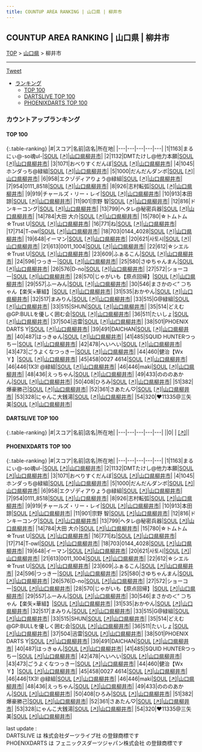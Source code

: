 ```yaml
---
title: COUNTUP AREA RANKING | 山口県 | 柳井市
---
```

## COUNTUP AREA RANKING | 山口県 | 柳井市

[TOP](/darts/rank/) > [山口県](/darts/rank/山口県/) > 柳井市

___

<a href="https://twitter.com/share?ref_src=twsrc%5Etfw" data-text="COUNTUP AREA RANKING | 山口県柳井市" class="twitter-share-button" data-hashtags="DARTSLIVE,PHOENIXDARTS,darts,ダーツ" data-show-count="false">Tweet</a>

* [ランキング](#カウントアップランキング)
    * [TOP 100](#top-100)
    * [DARTSLIVE TOP 100](#dartslive-top-100)
    * [PHOENIXDARTS TOP 100](#phoenixdarts-top-100)

### カウントアップランキング

#### TOP 100



{:.table-ranking}
|#|スコア|名前|店名|所在地|
|---|---|---|---|---|
|1|1163|<span class="rank-name-pd">まるにぃ@-so魂ul-</span>|<a href="/darts/rank/shops/64682.html">SOUL</a> <a href="https://vs.phoenixdarts.com/jp/shop/shopDetailInfo/s_64682?s_seq=64682">[↗]</a>|<a href="/darts/rank/山口県/柳井市">山口県柳井市</a>|
|2|1132|<span class="rank-name-pd">DMTたけし@他力本願</span>|<a href="/darts/rank/shops/64682.html">SOUL</a> <a href="https://vs.phoenixdarts.com/jp/shop/shopDetailInfo/s_64682?s_seq=64682">[↗]</a>|<a href="/darts/rank/山口県/柳井市">山口県柳井市</a>|
|3|1071|<span class="rank-name-pd">おべりすくだんぼ</span>|<a href="/darts/rank/shops/64682.html">SOUL</a> <a href="https://vs.phoenixdarts.com/jp/shop/shopDetailInfo/s_64682?s_seq=64682">[↗]</a>|<a href="/darts/rank/山口県/柳井市">山口県柳井市</a>|
|4|1045|<span class="rank-name-pd">ホンダっち@緑組</span>|<a href="/darts/rank/shops/64682.html">SOUL</a> <a href="https://vs.phoenixdarts.com/jp/shop/shopDetailInfo/s_64682?s_seq=64682">[↗]</a>|<a href="/darts/rank/山口県/柳井市">山口県柳井市</a>|
|5|1000|<span class="rank-name-pd">だんだんダンボ</span>|<a href="/darts/rank/shops/64682.html">SOUL</a> <a href="https://vs.phoenixdarts.com/jp/shop/shopDetailInfo/s_64682?s_seq=64682">[↗]</a>|<a href="/darts/rank/山口県/柳井市">山口県柳井市</a>|
|6|958|<span class="rank-name-pd">エクゾディアりょう@緑組</span>|<a href="/darts/rank/shops/64682.html">SOUL</a> <a href="https://vs.phoenixdarts.com/jp/shop/shopDetailInfo/s_64682?s_seq=64682">[↗]</a>|<a href="/darts/rank/山口県/柳井市">山口県柳井市</a>|
|7|954|<span class="rank-name-pd">0111_8518</span>|<a href="/darts/rank/shops/64682.html">SOUL</a> <a href="https://vs.phoenixdarts.com/jp/shop/shopDetailInfo/s_64682?s_seq=64682">[↗]</a>|<a href="/darts/rank/山口県/柳井市">山口県柳井市</a>|
|8|926|<span class="rank-name-pd">志村転弧</span>|<a href="/darts/rank/shops/64682.html">SOUL</a> <a href="https://vs.phoenixdarts.com/jp/shop/shopDetailInfo/s_64682?s_seq=64682">[↗]</a>|<a href="/darts/rank/山口県/柳井市">山口県柳井市</a>|
|9|919|<span class="rank-name-pd">チャールズ・リー・レイ</span>|<a href="/darts/rank/shops/64682.html">SOUL</a> <a href="https://vs.phoenixdarts.com/jp/shop/shopDetailInfo/s_64682?s_seq=64682">[↗]</a>|<a href="/darts/rank/山口県/柳井市">山口県柳井市</a>|
|10|913|<span class="rank-name-pd">本田　諒</span>|<a href="/darts/rank/shops/64682.html">SOUL</a> <a href="https://vs.phoenixdarts.com/jp/shop/shopDetailInfo/s_64682?s_seq=64682">[↗]</a>|<a href="/darts/rank/山口県/柳井市">山口県柳井市</a>|
|11|901|<span class="rank-name-pd"><span class="pro-icon-pd"></span>宗野 智</span>|<a href="/darts/rank/shops/64682.html">SOUL</a> <a href="https://vs.phoenixdarts.com/jp/shop/shopDetailInfo/s_64682?s_seq=64682">[↗]</a>|<a href="/darts/rank/山口県/柳井市">山口県柳井市</a>|
|12|816|<span class="rank-name-pd">ドンキーコング</span>|<a href="/darts/rank/shops/64682.html">SOUL</a> <a href="https://vs.phoenixdarts.com/jp/shop/shopDetailInfo/s_64682?s_seq=64682">[↗]</a>|<a href="/darts/rank/山口県/柳井市">山口県柳井市</a>|
|13|799|<span class="rank-name-pd">ヘタレ@秘密兵器</span>|<a href="/darts/rank/shops/64682.html">SOUL</a> <a href="https://vs.phoenixdarts.com/jp/shop/shopDetailInfo/s_64682?s_seq=64682">[↗]</a>|<a href="/darts/rank/山口県/柳井市">山口県柳井市</a>|
|14|784|<span class="rank-name-pd"><span class="pro-icon-pd"></span>大田 大介</span>|<a href="/darts/rank/shops/64682.html">SOUL</a> <a href="https://vs.phoenixdarts.com/jp/shop/shopDetailInfo/s_64682?s_seq=64682">[↗]</a>|<a href="/darts/rank/山口県/柳井市">山口県柳井市</a>|
|15|780|<span class="rank-name-pd">☆トムトム☆Trust U</span>|<a href="/darts/rank/shops/64682.html">SOUL</a> <a href="https://vs.phoenixdarts.com/jp/shop/shopDetailInfo/s_64682?s_seq=64682">[↗]</a>|<a href="/darts/rank/山口県/柳井市">山口県柳井市</a>|
|16|771|<span class="rank-name-pd">ね</span>|<a href="/darts/rank/shops/64682.html">SOUL</a> <a href="https://vs.phoenixdarts.com/jp/shop/shopDetailInfo/s_64682?s_seq=64682">[↗]</a>|<a href="/darts/rank/山口県/柳井市">山口県柳井市</a>|
|17|714|<span class="rank-name-pd">T-owl</span>|<a href="/darts/rank/shops/64682.html">SOUL</a> <a href="https://vs.phoenixdarts.com/jp/shop/shopDetailInfo/s_64682?s_seq=64682">[↗]</a>|<a href="/darts/rank/山口県/柳井市">山口県柳井市</a>|
|18|703|<span class="rank-name-pd">0144_4028</span>|<a href="/darts/rank/shops/64682.html">SOUL</a> <a href="https://vs.phoenixdarts.com/jp/shop/shopDetailInfo/s_64682?s_seq=64682">[↗]</a>|<a href="/darts/rank/山口県/柳井市">山口県柳井市</a>|
|19|648|<span class="rank-name-pd">イーマン</span>|<a href="/darts/rank/shops/64682.html">SOUL</a> <a href="https://vs.phoenixdarts.com/jp/shop/shopDetailInfo/s_64682?s_seq=64682">[↗]</a>|<a href="/darts/rank/山口県/柳井市">山口県柳井市</a>|
|20|621|<span class="rank-name-pd">사토시</span>|<a href="/darts/rank/shops/64682.html">SOUL</a> <a href="https://vs.phoenixdarts.com/jp/shop/shopDetailInfo/s_64682?s_seq=64682">[↗]</a>|<a href="/darts/rank/山口県/柳井市">山口県柳井市</a>|
|21|613|<span class="rank-name-pd">0011_1004</span>|<a href="/darts/rank/shops/64682.html">SOUL</a> <a href="https://vs.phoenixdarts.com/jp/shop/shopDetailInfo/s_64682?s_seq=64682">[↗]</a>|<a href="/darts/rank/山口県/柳井市">山口県柳井市</a>|
|22|612|<span class="rank-name-pd">☆シエル☆Trust U</span>|<a href="/darts/rank/shops/64682.html">SOUL</a> <a href="https://vs.phoenixdarts.com/jp/shop/shopDetailInfo/s_64682?s_seq=64682">[↗]</a>|<a href="/darts/rank/山口県/柳井市">山口県柳井市</a>|
|23|609|<span class="rank-name-pd">ふぁるこん</span>|<a href="/darts/rank/shops/64682.html">SOUL</a> <a href="https://vs.phoenixdarts.com/jp/shop/shopDetailInfo/s_64682?s_seq=64682">[↗]</a>|<a href="/darts/rank/山口県/柳井市">山口県柳井市</a>|
|24|596|<span class="rank-name-pd">つっきー</span>|<a href="/darts/rank/shops/64682.html">SOUL</a> <a href="https://vs.phoenixdarts.com/jp/shop/shopDetailInfo/s_64682?s_seq=64682">[↗]</a>|<a href="/darts/rank/山口県/柳井市">山口県柳井市</a>|
|25|580|<span class="rank-name-pd">さゆちゃんまん</span>|<a href="/darts/rank/shops/64682.html">SOUL</a> <a href="https://vs.phoenixdarts.com/jp/shop/shopDetailInfo/s_64682?s_seq=64682">[↗]</a>|<a href="/darts/rank/山口県/柳井市">山口県柳井市</a>|
|26|576|<span class="rank-name-pd">D-no</span>|<a href="/darts/rank/shops/64682.html">SOUL</a> <a href="https://vs.phoenixdarts.com/jp/shop/shopDetailInfo/s_64682?s_seq=64682">[↗]</a>|<a href="/darts/rank/山口県/柳井市">山口県柳井市</a>|
|27|572|<span class="rank-name-pd">ショーコー</span>|<a href="/darts/rank/shops/64682.html">SOUL</a> <a href="https://vs.phoenixdarts.com/jp/shop/shopDetailInfo/s_64682?s_seq=64682">[↗]</a>|<a href="/darts/rank/山口県/柳井市">山口県柳井市</a>|
|28|570|<span class="rank-name-pd">じゃがいも【原点回帰】</span>|<a href="/darts/rank/shops/64682.html">SOUL</a> <a href="https://vs.phoenixdarts.com/jp/shop/shopDetailInfo/s_64682?s_seq=64682">[↗]</a>|<a href="/darts/rank/山口県/柳井市">山口県柳井市</a>|
|29|557|<span class="rank-name-pd">ふーみん</span>|<a href="/darts/rank/shops/64682.html">SOUL</a> <a href="https://vs.phoenixdarts.com/jp/shop/shopDetailInfo/s_64682?s_seq=64682">[↗]</a>|<a href="/darts/rank/山口県/柳井市">山口県柳井市</a>|
|30|546|<span class="rank-name-pd">まさかの＜” ⊃ちゃん【楽矢×華組】</span>|<a href="/darts/rank/shops/64682.html">SOUL</a> <a href="https://vs.phoenixdarts.com/jp/shop/shopDetailInfo/s_64682?s_seq=64682">[↗]</a>|<a href="/darts/rank/山口県/柳井市">山口県柳井市</a>|
|31|535|<span class="rank-name-pd">おかやん</span>|<a href="/darts/rank/shops/64682.html">SOUL</a> <a href="https://vs.phoenixdarts.com/jp/shop/shopDetailInfo/s_64682?s_seq=64682">[↗]</a>|<a href="/darts/rank/山口県/柳井市">山口県柳井市</a>|
|32|517|<span class="rank-name-pd">まみりん</span>|<a href="/darts/rank/shops/64682.html">SOUL</a> <a href="https://vs.phoenixdarts.com/jp/shop/shopDetailInfo/s_64682?s_seq=64682">[↗]</a>|<a href="/darts/rank/山口県/柳井市">山口県柳井市</a>|
|33|515|<span class="rank-name-pd">G@緑組</span>|<a href="/darts/rank/shops/64682.html">SOUL</a> <a href="https://vs.phoenixdarts.com/jp/shop/shopDetailInfo/s_64682?s_seq=64682">[↗]</a>|<a href="/darts/rank/山口県/柳井市">山口県柳井市</a>|
|33|515|<span class="rank-name-pd">SHUN</span>|<a href="/darts/rank/shops/64682.html">SOUL</a> <a href="https://vs.phoenixdarts.com/jp/shop/shopDetailInfo/s_64682?s_seq=64682">[↗]</a>|<a href="/darts/rank/山口県/柳井市">山口県柳井市</a>|
|35|514|<span class="rank-name-pd">どえむ@GP:BULLを優しく囲む会</span>|<a href="/darts/rank/shops/64682.html">SOUL</a> <a href="https://vs.phoenixdarts.com/jp/shop/shopDetailInfo/s_64682?s_seq=64682">[↗]</a>|<a href="/darts/rank/山口県/柳井市">山口県柳井市</a>|
|36|511|<span class="rank-name-pd">たいしょ</span>|<a href="/darts/rank/shops/64682.html">SOUL</a> <a href="https://vs.phoenixdarts.com/jp/shop/shopDetailInfo/s_64682?s_seq=64682">[↗]</a>|<a href="/darts/rank/山口県/柳井市">山口県柳井市</a>|
|37|504|<span class="rank-name-pd">迅雷</span>|<a href="/darts/rank/shops/64682.html">SOUL</a> <a href="https://vs.phoenixdarts.com/jp/shop/shopDetailInfo/s_64682?s_seq=64682">[↗]</a>|<a href="/darts/rank/山口県/柳井市">山口県柳井市</a>|
|38|501|<span class="rank-name-pd">PHOENIX DARTS Y</span>|<a href="/darts/rank/shops/64682.html">SOUL</a> <a href="https://vs.phoenixdarts.com/jp/shop/shopDetailInfo/s_64682?s_seq=64682">[↗]</a>|<a href="/darts/rank/山口県/柳井市">山口県柳井市</a>|
|39|491|<span class="rank-name-pd">DAICHAN</span>|<a href="/darts/rank/shops/64682.html">SOUL</a> <a href="https://vs.phoenixdarts.com/jp/shop/shopDetailInfo/s_64682?s_seq=64682">[↗]</a>|<a href="/darts/rank/山口県/柳井市">山口県柳井市</a>|
|40|487|<span class="rank-name-pd">はっきゅん</span>|<a href="/darts/rank/shops/64682.html">SOUL</a> <a href="https://vs.phoenixdarts.com/jp/shop/shopDetailInfo/s_64682?s_seq=64682">[↗]</a>|<a href="/darts/rank/山口県/柳井市">山口県柳井市</a>|
|41|485|<span class="rank-name-pd">SQUID HUNTERつっちー</span>|<a href="/darts/rank/shops/64682.html">SOUL</a> <a href="https://vs.phoenixdarts.com/jp/shop/shopDetailInfo/s_64682?s_seq=64682">[↗]</a>|<a href="/darts/rank/山口県/柳井市">山口県柳井市</a>|
|42|478|<span class="rank-name-pd">へいへい</span>|<a href="/darts/rank/shops/64682.html">SOUL</a> <a href="https://vs.phoenixdarts.com/jp/shop/shopDetailInfo/s_64682?s_seq=64682">[↗]</a>|<a href="/darts/rank/山口県/柳井市">山口県柳井市</a>|
|43|473|<span class="rank-name-pd">ごうよくなつっきー</span>|<a href="/darts/rank/shops/64682.html">SOUL</a> <a href="https://vs.phoenixdarts.com/jp/shop/shopDetailInfo/s_64682?s_seq=64682">[↗]</a>|<a href="/darts/rank/山口県/柳井市">山口県柳井市</a>|
|44|460|<span class="rank-name-pd">健治【WxＹ】</span>|<a href="/darts/rank/shops/64682.html">SOUL</a> <a href="https://vs.phoenixdarts.com/jp/shop/shopDetailInfo/s_64682?s_seq=64682">[↗]</a>|<a href="/darts/rank/山口県/柳井市">山口県柳井市</a>|
|45|458|<span class="rank-name-pd">0027 4614</span>|<a href="/darts/rank/shops/64682.html">SOUL</a> <a href="https://vs.phoenixdarts.com/jp/shop/shopDetailInfo/s_64682?s_seq=64682">[↗]</a>|<a href="/darts/rank/山口県/柳井市">山口県柳井市</a>|
|46|446|<span class="rank-name-pd">1X3! @緑組</span>|<a href="/darts/rank/shops/64682.html">SOUL</a> <a href="https://vs.phoenixdarts.com/jp/shop/shopDetailInfo/s_64682?s_seq=64682">[↗]</a>|<a href="/darts/rank/山口県/柳井市">山口県柳井市</a>|
|46|446|<span class="rank-name-pd">maki</span>|<a href="/darts/rank/shops/64682.html">SOUL</a> <a href="https://vs.phoenixdarts.com/jp/shop/shopDetailInfo/s_64682?s_seq=64682">[↗]</a>|<a href="/darts/rank/山口県/柳井市">山口県柳井市</a>|
|48|436|<span class="rank-name-pd">えっちゃん</span>|<a href="/darts/rank/shops/64682.html">SOUL</a> <a href="https://vs.phoenixdarts.com/jp/shop/shopDetailInfo/s_64682?s_seq=64682">[↗]</a>|<a href="/darts/rank/山口県/柳井市">山口県柳井市</a>|
|49|433|<span class="rank-name-pd">のののあかん</span>|<a href="/darts/rank/shops/64682.html">SOUL</a> <a href="https://vs.phoenixdarts.com/jp/shop/shopDetailInfo/s_64682?s_seq=64682">[↗]</a>|<a href="/darts/rank/山口県/柳井市">山口県柳井市</a>|
|50|408|<span class="rank-name-pd">ひろみ</span>|<a href="/darts/rank/shops/64682.html">SOUL</a> <a href="https://vs.phoenixdarts.com/jp/shop/shopDetailInfo/s_64682?s_seq=64682">[↗]</a>|<a href="/darts/rank/山口県/柳井市">山口県柳井市</a>|
|51|382|<span class="rank-name-pd">爆豪勝己</span>|<a href="/darts/rank/shops/64682.html">SOUL</a> <a href="https://vs.phoenixdarts.com/jp/shop/shopDetailInfo/s_64682?s_seq=64682">[↗]</a>|<a href="/darts/rank/山口県/柳井市">山口県柳井市</a>|
|52|361|<span class="rank-name-pd">さあたん♡</span>|<a href="/darts/rank/shops/64682.html">SOUL</a> <a href="https://vs.phoenixdarts.com/jp/shop/shopDetailInfo/s_64682?s_seq=64682">[↗]</a>|<a href="/darts/rank/山口県/柳井市">山口県柳井市</a>|
|53|328|<span class="rank-name-pd">にゃんこ大銭湯</span>|<a href="/darts/rank/shops/64682.html">SOUL</a> <a href="https://vs.phoenixdarts.com/jp/shop/shopDetailInfo/s_64682?s_seq=64682">[↗]</a>|<a href="/darts/rank/山口県/柳井市">山口県柳井市</a>|
|54|320|<span class="rank-name-pd">♥11335@三矢美</span>|<a href="/darts/rank/shops/64682.html">SOUL</a> <a href="https://vs.phoenixdarts.com/jp/shop/shopDetailInfo/s_64682?s_seq=64682">[↗]</a>|<a href="/darts/rank/山口県/柳井市">山口県柳井市</a>|


#### DARTSLIVE TOP 100



{:.table-ranking}
|#|スコア|名前|店名|所在地|
|---|---|---|---|---|
||0|<span class="rank-name-dl"> </span>|<a href="/darts/rank/shops/.html"></a> <a href="">[↗]</a>|<a href="/darts/rank//"></a>|


#### PHOENIXDARTS TOP 100



{:.table-ranking}
|#|スコア|名前|店名|所在地|
|---|---|---|---|---|
|1|1163|<span class="rank-name-pd">まるにぃ@-so魂ul-</span>|<a href="/darts/rank/shops/64682.html">SOUL</a> <a href="https://vs.phoenixdarts.com/jp/shop/shopDetailInfo/s_64682?s_seq=64682">[↗]</a>|<a href="/darts/rank/山口県/柳井市">山口県柳井市</a>|
|2|1132|<span class="rank-name-pd">DMTたけし@他力本願</span>|<a href="/darts/rank/shops/64682.html">SOUL</a> <a href="https://vs.phoenixdarts.com/jp/shop/shopDetailInfo/s_64682?s_seq=64682">[↗]</a>|<a href="/darts/rank/山口県/柳井市">山口県柳井市</a>|
|3|1071|<span class="rank-name-pd">おべりすくだんぼ</span>|<a href="/darts/rank/shops/64682.html">SOUL</a> <a href="https://vs.phoenixdarts.com/jp/shop/shopDetailInfo/s_64682?s_seq=64682">[↗]</a>|<a href="/darts/rank/山口県/柳井市">山口県柳井市</a>|
|4|1045|<span class="rank-name-pd">ホンダっち@緑組</span>|<a href="/darts/rank/shops/64682.html">SOUL</a> <a href="https://vs.phoenixdarts.com/jp/shop/shopDetailInfo/s_64682?s_seq=64682">[↗]</a>|<a href="/darts/rank/山口県/柳井市">山口県柳井市</a>|
|5|1000|<span class="rank-name-pd">だんだんダンボ</span>|<a href="/darts/rank/shops/64682.html">SOUL</a> <a href="https://vs.phoenixdarts.com/jp/shop/shopDetailInfo/s_64682?s_seq=64682">[↗]</a>|<a href="/darts/rank/山口県/柳井市">山口県柳井市</a>|
|6|958|<span class="rank-name-pd">エクゾディアりょう@緑組</span>|<a href="/darts/rank/shops/64682.html">SOUL</a> <a href="https://vs.phoenixdarts.com/jp/shop/shopDetailInfo/s_64682?s_seq=64682">[↗]</a>|<a href="/darts/rank/山口県/柳井市">山口県柳井市</a>|
|7|954|<span class="rank-name-pd">0111_8518</span>|<a href="/darts/rank/shops/64682.html">SOUL</a> <a href="https://vs.phoenixdarts.com/jp/shop/shopDetailInfo/s_64682?s_seq=64682">[↗]</a>|<a href="/darts/rank/山口県/柳井市">山口県柳井市</a>|
|8|926|<span class="rank-name-pd">志村転弧</span>|<a href="/darts/rank/shops/64682.html">SOUL</a> <a href="https://vs.phoenixdarts.com/jp/shop/shopDetailInfo/s_64682?s_seq=64682">[↗]</a>|<a href="/darts/rank/山口県/柳井市">山口県柳井市</a>|
|9|919|<span class="rank-name-pd">チャールズ・リー・レイ</span>|<a href="/darts/rank/shops/64682.html">SOUL</a> <a href="https://vs.phoenixdarts.com/jp/shop/shopDetailInfo/s_64682?s_seq=64682">[↗]</a>|<a href="/darts/rank/山口県/柳井市">山口県柳井市</a>|
|10|913|<span class="rank-name-pd">本田　諒</span>|<a href="/darts/rank/shops/64682.html">SOUL</a> <a href="https://vs.phoenixdarts.com/jp/shop/shopDetailInfo/s_64682?s_seq=64682">[↗]</a>|<a href="/darts/rank/山口県/柳井市">山口県柳井市</a>|
|11|901|<span class="rank-name-pd"><span class="pro-icon-pd"></span>宗野 智</span>|<a href="/darts/rank/shops/64682.html">SOUL</a> <a href="https://vs.phoenixdarts.com/jp/shop/shopDetailInfo/s_64682?s_seq=64682">[↗]</a>|<a href="/darts/rank/山口県/柳井市">山口県柳井市</a>|
|12|816|<span class="rank-name-pd">ドンキーコング</span>|<a href="/darts/rank/shops/64682.html">SOUL</a> <a href="https://vs.phoenixdarts.com/jp/shop/shopDetailInfo/s_64682?s_seq=64682">[↗]</a>|<a href="/darts/rank/山口県/柳井市">山口県柳井市</a>|
|13|799|<span class="rank-name-pd">ヘタレ@秘密兵器</span>|<a href="/darts/rank/shops/64682.html">SOUL</a> <a href="https://vs.phoenixdarts.com/jp/shop/shopDetailInfo/s_64682?s_seq=64682">[↗]</a>|<a href="/darts/rank/山口県/柳井市">山口県柳井市</a>|
|14|784|<span class="rank-name-pd"><span class="pro-icon-pd"></span>大田 大介</span>|<a href="/darts/rank/shops/64682.html">SOUL</a> <a href="https://vs.phoenixdarts.com/jp/shop/shopDetailInfo/s_64682?s_seq=64682">[↗]</a>|<a href="/darts/rank/山口県/柳井市">山口県柳井市</a>|
|15|780|<span class="rank-name-pd">☆トムトム☆Trust U</span>|<a href="/darts/rank/shops/64682.html">SOUL</a> <a href="https://vs.phoenixdarts.com/jp/shop/shopDetailInfo/s_64682?s_seq=64682">[↗]</a>|<a href="/darts/rank/山口県/柳井市">山口県柳井市</a>|
|16|771|<span class="rank-name-pd">ね</span>|<a href="/darts/rank/shops/64682.html">SOUL</a> <a href="https://vs.phoenixdarts.com/jp/shop/shopDetailInfo/s_64682?s_seq=64682">[↗]</a>|<a href="/darts/rank/山口県/柳井市">山口県柳井市</a>|
|17|714|<span class="rank-name-pd">T-owl</span>|<a href="/darts/rank/shops/64682.html">SOUL</a> <a href="https://vs.phoenixdarts.com/jp/shop/shopDetailInfo/s_64682?s_seq=64682">[↗]</a>|<a href="/darts/rank/山口県/柳井市">山口県柳井市</a>|
|18|703|<span class="rank-name-pd">0144_4028</span>|<a href="/darts/rank/shops/64682.html">SOUL</a> <a href="https://vs.phoenixdarts.com/jp/shop/shopDetailInfo/s_64682?s_seq=64682">[↗]</a>|<a href="/darts/rank/山口県/柳井市">山口県柳井市</a>|
|19|648|<span class="rank-name-pd">イーマン</span>|<a href="/darts/rank/shops/64682.html">SOUL</a> <a href="https://vs.phoenixdarts.com/jp/shop/shopDetailInfo/s_64682?s_seq=64682">[↗]</a>|<a href="/darts/rank/山口県/柳井市">山口県柳井市</a>|
|20|621|<span class="rank-name-pd">사토시</span>|<a href="/darts/rank/shops/64682.html">SOUL</a> <a href="https://vs.phoenixdarts.com/jp/shop/shopDetailInfo/s_64682?s_seq=64682">[↗]</a>|<a href="/darts/rank/山口県/柳井市">山口県柳井市</a>|
|21|613|<span class="rank-name-pd">0011_1004</span>|<a href="/darts/rank/shops/64682.html">SOUL</a> <a href="https://vs.phoenixdarts.com/jp/shop/shopDetailInfo/s_64682?s_seq=64682">[↗]</a>|<a href="/darts/rank/山口県/柳井市">山口県柳井市</a>|
|22|612|<span class="rank-name-pd">☆シエル☆Trust U</span>|<a href="/darts/rank/shops/64682.html">SOUL</a> <a href="https://vs.phoenixdarts.com/jp/shop/shopDetailInfo/s_64682?s_seq=64682">[↗]</a>|<a href="/darts/rank/山口県/柳井市">山口県柳井市</a>|
|23|609|<span class="rank-name-pd">ふぁるこん</span>|<a href="/darts/rank/shops/64682.html">SOUL</a> <a href="https://vs.phoenixdarts.com/jp/shop/shopDetailInfo/s_64682?s_seq=64682">[↗]</a>|<a href="/darts/rank/山口県/柳井市">山口県柳井市</a>|
|24|596|<span class="rank-name-pd">つっきー</span>|<a href="/darts/rank/shops/64682.html">SOUL</a> <a href="https://vs.phoenixdarts.com/jp/shop/shopDetailInfo/s_64682?s_seq=64682">[↗]</a>|<a href="/darts/rank/山口県/柳井市">山口県柳井市</a>|
|25|580|<span class="rank-name-pd">さゆちゃんまん</span>|<a href="/darts/rank/shops/64682.html">SOUL</a> <a href="https://vs.phoenixdarts.com/jp/shop/shopDetailInfo/s_64682?s_seq=64682">[↗]</a>|<a href="/darts/rank/山口県/柳井市">山口県柳井市</a>|
|26|576|<span class="rank-name-pd">D-no</span>|<a href="/darts/rank/shops/64682.html">SOUL</a> <a href="https://vs.phoenixdarts.com/jp/shop/shopDetailInfo/s_64682?s_seq=64682">[↗]</a>|<a href="/darts/rank/山口県/柳井市">山口県柳井市</a>|
|27|572|<span class="rank-name-pd">ショーコー</span>|<a href="/darts/rank/shops/64682.html">SOUL</a> <a href="https://vs.phoenixdarts.com/jp/shop/shopDetailInfo/s_64682?s_seq=64682">[↗]</a>|<a href="/darts/rank/山口県/柳井市">山口県柳井市</a>|
|28|570|<span class="rank-name-pd">じゃがいも【原点回帰】</span>|<a href="/darts/rank/shops/64682.html">SOUL</a> <a href="https://vs.phoenixdarts.com/jp/shop/shopDetailInfo/s_64682?s_seq=64682">[↗]</a>|<a href="/darts/rank/山口県/柳井市">山口県柳井市</a>|
|29|557|<span class="rank-name-pd">ふーみん</span>|<a href="/darts/rank/shops/64682.html">SOUL</a> <a href="https://vs.phoenixdarts.com/jp/shop/shopDetailInfo/s_64682?s_seq=64682">[↗]</a>|<a href="/darts/rank/山口県/柳井市">山口県柳井市</a>|
|30|546|<span class="rank-name-pd">まさかの＜” ⊃ちゃん【楽矢×華組】</span>|<a href="/darts/rank/shops/64682.html">SOUL</a> <a href="https://vs.phoenixdarts.com/jp/shop/shopDetailInfo/s_64682?s_seq=64682">[↗]</a>|<a href="/darts/rank/山口県/柳井市">山口県柳井市</a>|
|31|535|<span class="rank-name-pd">おかやん</span>|<a href="/darts/rank/shops/64682.html">SOUL</a> <a href="https://vs.phoenixdarts.com/jp/shop/shopDetailInfo/s_64682?s_seq=64682">[↗]</a>|<a href="/darts/rank/山口県/柳井市">山口県柳井市</a>|
|32|517|<span class="rank-name-pd">まみりん</span>|<a href="/darts/rank/shops/64682.html">SOUL</a> <a href="https://vs.phoenixdarts.com/jp/shop/shopDetailInfo/s_64682?s_seq=64682">[↗]</a>|<a href="/darts/rank/山口県/柳井市">山口県柳井市</a>|
|33|515|<span class="rank-name-pd">G@緑組</span>|<a href="/darts/rank/shops/64682.html">SOUL</a> <a href="https://vs.phoenixdarts.com/jp/shop/shopDetailInfo/s_64682?s_seq=64682">[↗]</a>|<a href="/darts/rank/山口県/柳井市">山口県柳井市</a>|
|33|515|<span class="rank-name-pd">SHUN</span>|<a href="/darts/rank/shops/64682.html">SOUL</a> <a href="https://vs.phoenixdarts.com/jp/shop/shopDetailInfo/s_64682?s_seq=64682">[↗]</a>|<a href="/darts/rank/山口県/柳井市">山口県柳井市</a>|
|35|514|<span class="rank-name-pd">どえむ@GP:BULLを優しく囲む会</span>|<a href="/darts/rank/shops/64682.html">SOUL</a> <a href="https://vs.phoenixdarts.com/jp/shop/shopDetailInfo/s_64682?s_seq=64682">[↗]</a>|<a href="/darts/rank/山口県/柳井市">山口県柳井市</a>|
|36|511|<span class="rank-name-pd">たいしょ</span>|<a href="/darts/rank/shops/64682.html">SOUL</a> <a href="https://vs.phoenixdarts.com/jp/shop/shopDetailInfo/s_64682?s_seq=64682">[↗]</a>|<a href="/darts/rank/山口県/柳井市">山口県柳井市</a>|
|37|504|<span class="rank-name-pd">迅雷</span>|<a href="/darts/rank/shops/64682.html">SOUL</a> <a href="https://vs.phoenixdarts.com/jp/shop/shopDetailInfo/s_64682?s_seq=64682">[↗]</a>|<a href="/darts/rank/山口県/柳井市">山口県柳井市</a>|
|38|501|<span class="rank-name-pd">PHOENIX DARTS Y</span>|<a href="/darts/rank/shops/64682.html">SOUL</a> <a href="https://vs.phoenixdarts.com/jp/shop/shopDetailInfo/s_64682?s_seq=64682">[↗]</a>|<a href="/darts/rank/山口県/柳井市">山口県柳井市</a>|
|39|491|<span class="rank-name-pd">DAICHAN</span>|<a href="/darts/rank/shops/64682.html">SOUL</a> <a href="https://vs.phoenixdarts.com/jp/shop/shopDetailInfo/s_64682?s_seq=64682">[↗]</a>|<a href="/darts/rank/山口県/柳井市">山口県柳井市</a>|
|40|487|<span class="rank-name-pd">はっきゅん</span>|<a href="/darts/rank/shops/64682.html">SOUL</a> <a href="https://vs.phoenixdarts.com/jp/shop/shopDetailInfo/s_64682?s_seq=64682">[↗]</a>|<a href="/darts/rank/山口県/柳井市">山口県柳井市</a>|
|41|485|<span class="rank-name-pd">SQUID HUNTERつっちー</span>|<a href="/darts/rank/shops/64682.html">SOUL</a> <a href="https://vs.phoenixdarts.com/jp/shop/shopDetailInfo/s_64682?s_seq=64682">[↗]</a>|<a href="/darts/rank/山口県/柳井市">山口県柳井市</a>|
|42|478|<span class="rank-name-pd">へいへい</span>|<a href="/darts/rank/shops/64682.html">SOUL</a> <a href="https://vs.phoenixdarts.com/jp/shop/shopDetailInfo/s_64682?s_seq=64682">[↗]</a>|<a href="/darts/rank/山口県/柳井市">山口県柳井市</a>|
|43|473|<span class="rank-name-pd">ごうよくなつっきー</span>|<a href="/darts/rank/shops/64682.html">SOUL</a> <a href="https://vs.phoenixdarts.com/jp/shop/shopDetailInfo/s_64682?s_seq=64682">[↗]</a>|<a href="/darts/rank/山口県/柳井市">山口県柳井市</a>|
|44|460|<span class="rank-name-pd">健治【WxＹ】</span>|<a href="/darts/rank/shops/64682.html">SOUL</a> <a href="https://vs.phoenixdarts.com/jp/shop/shopDetailInfo/s_64682?s_seq=64682">[↗]</a>|<a href="/darts/rank/山口県/柳井市">山口県柳井市</a>|
|45|458|<span class="rank-name-pd">0027 4614</span>|<a href="/darts/rank/shops/64682.html">SOUL</a> <a href="https://vs.phoenixdarts.com/jp/shop/shopDetailInfo/s_64682?s_seq=64682">[↗]</a>|<a href="/darts/rank/山口県/柳井市">山口県柳井市</a>|
|46|446|<span class="rank-name-pd">1X3! @緑組</span>|<a href="/darts/rank/shops/64682.html">SOUL</a> <a href="https://vs.phoenixdarts.com/jp/shop/shopDetailInfo/s_64682?s_seq=64682">[↗]</a>|<a href="/darts/rank/山口県/柳井市">山口県柳井市</a>|
|46|446|<span class="rank-name-pd">maki</span>|<a href="/darts/rank/shops/64682.html">SOUL</a> <a href="https://vs.phoenixdarts.com/jp/shop/shopDetailInfo/s_64682?s_seq=64682">[↗]</a>|<a href="/darts/rank/山口県/柳井市">山口県柳井市</a>|
|48|436|<span class="rank-name-pd">えっちゃん</span>|<a href="/darts/rank/shops/64682.html">SOUL</a> <a href="https://vs.phoenixdarts.com/jp/shop/shopDetailInfo/s_64682?s_seq=64682">[↗]</a>|<a href="/darts/rank/山口県/柳井市">山口県柳井市</a>|
|49|433|<span class="rank-name-pd">のののあかん</span>|<a href="/darts/rank/shops/64682.html">SOUL</a> <a href="https://vs.phoenixdarts.com/jp/shop/shopDetailInfo/s_64682?s_seq=64682">[↗]</a>|<a href="/darts/rank/山口県/柳井市">山口県柳井市</a>|
|50|408|<span class="rank-name-pd">ひろみ</span>|<a href="/darts/rank/shops/64682.html">SOUL</a> <a href="https://vs.phoenixdarts.com/jp/shop/shopDetailInfo/s_64682?s_seq=64682">[↗]</a>|<a href="/darts/rank/山口県/柳井市">山口県柳井市</a>|
|51|382|<span class="rank-name-pd">爆豪勝己</span>|<a href="/darts/rank/shops/64682.html">SOUL</a> <a href="https://vs.phoenixdarts.com/jp/shop/shopDetailInfo/s_64682?s_seq=64682">[↗]</a>|<a href="/darts/rank/山口県/柳井市">山口県柳井市</a>|
|52|361|<span class="rank-name-pd">さあたん♡</span>|<a href="/darts/rank/shops/64682.html">SOUL</a> <a href="https://vs.phoenixdarts.com/jp/shop/shopDetailInfo/s_64682?s_seq=64682">[↗]</a>|<a href="/darts/rank/山口県/柳井市">山口県柳井市</a>|
|53|328|<span class="rank-name-pd">にゃんこ大銭湯</span>|<a href="/darts/rank/shops/64682.html">SOUL</a> <a href="https://vs.phoenixdarts.com/jp/shop/shopDetailInfo/s_64682?s_seq=64682">[↗]</a>|<a href="/darts/rank/山口県/柳井市">山口県柳井市</a>|
|54|320|<span class="rank-name-pd">♥11335@三矢美</span>|<a href="/darts/rank/shops/64682.html">SOUL</a> <a href="https://vs.phoenixdarts.com/jp/shop/shopDetailInfo/s_64682?s_seq=64682">[↗]</a>|<a href="/darts/rank/山口県/柳井市">山口県柳井市</a>|


<div class="footer border-top border-gray-light mt-5 pt-3 text-right text-gray">
    last update : <span style="font-weight: italic" id="foot_last_modified"></span><br />
    DARTSLIVE は 株式会社ダーツライブ社 の登録商標です<br />
    PHOENIXDARTS は フェニックスダーツジャパン株式会社 の登録商標です<br />
</div>

<script src="https://cdnjs.cloudflare.com/ajax/libs/jquery.tablesorter/2.31.3/js/jquery.tablesorter.min.js" integrity="sha512-qzgd5cYSZcosqpzpn7zF2ZId8f/8CHmFKZ8j7mU4OUXTNRd5g+ZHBPsgKEwoqxCtdQvExE5LprwwPAgoicguNg==" crossorigin="anonymous" referrerpolicy="no-referrer"></script>
<link rel="stylesheet" href="https://cdnjs.cloudflare.com/ajax/libs/jquery.tablesorter/2.31.3/css/theme.default.min.css" integrity="sha512-wghhOJkjQX0Lh3NSWvNKeZ0ZpNn+SPVXX1Qyc9OCaogADktxrBiBdKGDoqVUOyhStvMBmJQ8ZdMHiR3wuEq8+w==" crossorigin="anonymous" referrerpolicy="no-referrer" />
<script>
$(function() {
    $(".table-ranking").tablesorter({sortList:[[0, 0]]});
    $("#foot_last_modified").text(formatDate(new Date(document.lastModified), 'yyyy-MM-dd HH:mm:ss'));
});
</script>

<script async src="https://platform.twitter.com/widgets.js" charset="utf-8"></script>
